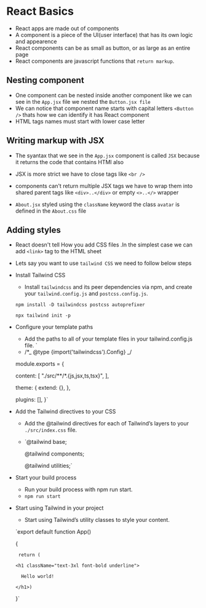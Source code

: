 # React Basics

- React apps are made out of components
- A component is a piece of the UI(user interface) that has its own logic and appearence
- React components can be as small as button, or as large as an entire page
- React components are javascript functions that `return markup`.

## Nesting component

- One component can be nested inside another component like we can see in the `App.jsx` file we nested the `Button.jsx file`
- We can notice that component name starts with capital letters `<Button />` thats how we can identify it has React component
- HTML tags names must start with lower case letter

## Writing markup with JSX

- The syantax that we see in the `App.jsx` component is called `JSX` because it returns the code that contains HTMl also

- JSX is more strict we have to close tags like `<br />`
- components can't return multiple JSX tags we have to wrap them into shared parent tags like `<div>..</div>` or empty `<>..</>` wrapper

- `About.jsx` styled using the `className` keyword the class `avatar` is defined in the `About.css` file

## Adding styles

- React doesn't tell How you add CSS files .In the simplest case we can add `<link>` tag to the HTML sheet

- Lets say you want to use `tailwind CSS` we need to follow below steps

- Install Tailwind CSS

  - Install `tailwindcss` and its peer dependencies via npm, and create your `tailwind.config.js` and `postcss.config.js`.

  `npm install -D tailwindcss postcss autoprefixer`

  `npx tailwind init -p`

- Configure your template paths

  - Add the paths to all of your template files in your tailwind.config.js file.
    `
  - /\*_ @type {import('tailwindcss').Config} _/

  module.exports = {

  content: [
  "./src/**/*.{js,jsx,ts,tsx}",
  ],

  theme: {
  extend: {},
  },

  plugins: [],
  }`

- Add the Tailwind directives to your CSS

  - Add the @tailwind directives for each of Tailwind’s layers to your `./src/index.css` file.

  - `@tailwind base;

    @tailwind components;

    @tailwind utilities;`

- Start your build process

  - Run your build process with npm run start.
  - `npm run start`

- Start using Tailwind in your project

  - Start using Tailwind’s utility classes to style your content.

  `export default function App()

  {

       return (

      <h1 className="text-3xl font-bold underline">

        Hello world!

      </h1>)

  }`

##
